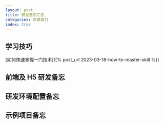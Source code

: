 ```yaml
---
layout: post
title: 研发备忘汇总
categories: 目录索引
index: true
---
```


## 学习技巧
[如何快速掌握一门技术]({% post_url 2023-03-18-how-to-master-skill %})


## 前端及 H5 研发备忘


## 研发环境配置备忘


## 示例项目备忘
